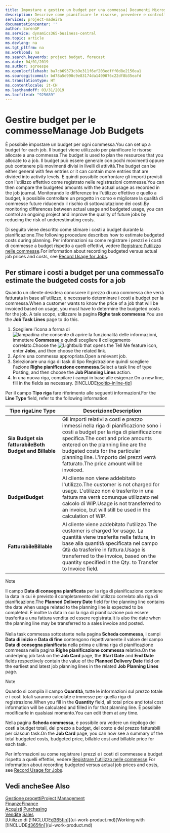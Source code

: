 ```yaml
---
title: Impostare e gestire un budget per una commessa| Documenti Microsoft
description: Descrive come pianificare le risorse, prevedere e controllare i costi di un progetto impostando un budget per ciascuna commessa.
services: project-madeira
documentationcenter: ''
author: SorenGP
ms.service: dynamics365-business-central
ms.topic: article
ms.devlang: na
ms.tgt_pltfrm: na
ms.workload: na
ms.search.keywords: project budget, forecast
ms.date: 04/01/2019
ms.author: sgroespe
ms.openlocfilehash: ba7cb69373cb9e311f6ef203edfff0d8e2150ea1
ms.sourcegitcommit: bd78a5d990c9e83174da1409076c22df8b35eafd
ms.translationtype: HT
ms.contentlocale: it-CH
ms.lasthandoff: 03/31/2019
ms.locfileid: "925689"
---
```

# <a name="manage-job-budgets"></a><span data-ttu-id="66590-103">Gestire budget per le commesse</span><span class="sxs-lookup"><span data-stu-id="66590-103">Manage Job Budgets</span></span>
<span data-ttu-id="66590-104">È possibile impostare un budget per ogni commessa.</span><span class="sxs-lookup"><span data-stu-id="66590-104">You can set up a budget for each job.</span></span> <span data-ttu-id="66590-105">Il budget viene utilizzato per pianificare le risorse allocate a una commessa.</span><span class="sxs-lookup"><span data-stu-id="66590-105">The budget is used to plan the resources that you allocate to a job.</span></span> <span data-ttu-id="66590-106">Il budget può essere generale con pochi movimenti oppure può contenere più movimenti divisi in livelli di attività.</span><span class="sxs-lookup"><span data-stu-id="66590-106">The budget can be either general with few entries or it can contain more entries that are divided into activity levels.</span></span> <span data-ttu-id="66590-107">È quindi possibile confrontare gli importi previsti con l'utilizzo effettivo come registrato nelle registrazioni commesse.</span><span class="sxs-lookup"><span data-stu-id="66590-107">You can then compare the budgeted amounts with the actual usage as recorded in the job journal.</span></span> <span data-ttu-id="66590-108">Monitorando le differenze tra l'utilizzo effettivo e quello a budget, è possibile controllare un progetto in corso e migliorare la qualità di commesse future riducendo il rischio di sottovalutazione dei costi.</span><span class="sxs-lookup"><span data-stu-id="66590-108">By monitoring differences between actual usage and budgeted usage, you can control an ongoing project and improve the quality of future jobs by reducing the risk of underestimating costs.</span></span>

<span data-ttu-id="66590-109">Di seguito viene descritto come stimare i costi a budget durante la pianificazione.</span><span class="sxs-lookup"><span data-stu-id="66590-109">The following procedure describes how to estimate budgeted costs during planning.</span></span> <span data-ttu-id="66590-110">Per informazioni su come registrare i prezzi e i costi di commesse a budget rispetto a quelli effettivi, vedere [Registrare l'utilizzo nelle commesse](projects-how-record-job-usage.md).</span><span class="sxs-lookup"><span data-stu-id="66590-110">For information about recording budgeted versus actual job prices and costs, see [Record Usage for Jobs](projects-how-record-job-usage.md).</span></span>  

## <a name="JobBudgetCosts"></a> <span data-ttu-id="66590-111">Per stimare i costi a budget per una commessa</span><span class="sxs-lookup"><span data-stu-id="66590-111">To estimate the budgeted costs for a job</span></span>
<span data-ttu-id="66590-112">Quando un cliente desidera conoscere il prezzo di una commessa che verrà fatturata in base all'utilizzo, è necessario determinare i costi a budget per la commessa.</span><span class="sxs-lookup"><span data-stu-id="66590-112">When a customer wants to know the price of a job that will be invoiced based on usage, you must have to determine the budgeted costs for the job.</span></span> <span data-ttu-id="66590-113">A tale scopo, utilizzare la pagina **Righe task commessa**.</span><span class="sxs-lookup"><span data-stu-id="66590-113">You use the **Job Task Lines** page to do this.</span></span>

1. <span data-ttu-id="66590-114">Scegliere l'icona a forma di ![lampadina che consente di aprire la funzionalità delle informazioni](media/ui-search/search_small.png "Informazioni sull'operazione che si desidera eseguire"), immettere **Commesse** e quindi scegliere il collegamento correlato.</span><span class="sxs-lookup"><span data-stu-id="66590-114">Choose the ![Lightbulb that opens the Tell Me feature](media/ui-search/search_small.png "Tell me what you want to do") icon, enter **Jobs**, and then choose the related link.</span></span>  
2. <span data-ttu-id="66590-115">Aprire una commessa appropriata.</span><span class="sxs-lookup"><span data-stu-id="66590-115">Open a relevant job.</span></span>
3. <span data-ttu-id="66590-116">Selezionare una riga di task di tipo Registrazione quindi scegliere l'azione **Righe pianificazione commessa**.</span><span class="sxs-lookup"><span data-stu-id="66590-116">Select a task line of type Posting, and then choose the **Job Planning Lines** action.</span></span>
4. <span data-ttu-id="66590-117">In una nuova riga, compilare i campi in base alle esigenze.</span><span class="sxs-lookup"><span data-stu-id="66590-117">On a new line, fill in the fields as necessary.</span></span> [!INCLUDE[tooltip-inline-tip](includes/tooltip-inline-tip_md.md)]   

<span data-ttu-id="66590-118">Per il campo **Tipo riga** fare riferimento alle seguenti informazioni.</span><span class="sxs-lookup"><span data-stu-id="66590-118">For the **Line Type** field, refer to the following information.</span></span>  

| <span data-ttu-id="66590-119">Tipo riga</span><span class="sxs-lookup"><span data-stu-id="66590-119">Line Type</span></span> | <span data-ttu-id="66590-120">Descrizione</span><span class="sxs-lookup"><span data-stu-id="66590-120">Description</span></span> |
| --- | --- |
| <span data-ttu-id="66590-121">**Sia Budget sia fatturabile**</span><span class="sxs-lookup"><span data-stu-id="66590-121">**Both Budget and Billable**</span></span> |<span data-ttu-id="66590-122">Gli importi relativi a costi e prezzo immessi nella riga di pianificazione sono i costi a budget per la riga di pianificazione specifica.</span><span class="sxs-lookup"><span data-stu-id="66590-122">The cost and price amounts entered on the planning line are the budgeted costs for the particular planning line.</span></span> <span data-ttu-id="66590-123">L'importo dei prezzi verrà fatturato.</span><span class="sxs-lookup"><span data-stu-id="66590-123">The price amount will be invoiced.</span></span> |
| <span data-ttu-id="66590-124">**Budget**</span><span class="sxs-lookup"><span data-stu-id="66590-124">**Budget**</span></span> |<span data-ttu-id="66590-125">Al cliente non viene addebitato l'utilizzo.</span><span class="sxs-lookup"><span data-stu-id="66590-125">The customer is not charged for usage.</span></span> <span data-ttu-id="66590-126">L'utilizzo non è trasferito in una fattura ma verrà comunque utilizzato nel calcolo di WIP.</span><span class="sxs-lookup"><span data-stu-id="66590-126">Usage is not transferred to an invoice, but will still be used in the calculation of WIP.</span></span> |
| <span data-ttu-id="66590-127">**Fatturabile**</span><span class="sxs-lookup"><span data-stu-id="66590-127">**Billable**</span></span> |<span data-ttu-id="66590-128">Al cliente viene addebitato l'utilizzo.</span><span class="sxs-lookup"><span data-stu-id="66590-128">The customer is charged for usage.</span></span> <span data-ttu-id="66590-129">La quantità viene trasferita nella fattura, in base alla quantità specificata nel campo Qtà da trasferire in fattura.</span><span class="sxs-lookup"><span data-stu-id="66590-129">Usage is transferred to the invoice, based on the quantity specified in the Qty. to Transfer to Invoice field.</span></span> |

> [!NOTE]  
> <span data-ttu-id="66590-130">Il campo **Data di consegna pianificata** per la riga di pianificazione contiene la data in cui è previsto il completamento dell'utilizzo correlato alla riga di pianificazione.</span><span class="sxs-lookup"><span data-stu-id="66590-130">The **Planned Delivery Date** field for the planning line contains the date when usage related to the planning line is expected to be completed.</span></span> <span data-ttu-id="66590-131">È inoltre la data in cui la riga di pianificazione può essere trasferita a una fattura vendita ed essere registrata.</span><span class="sxs-lookup"><span data-stu-id="66590-131">It is also the date when the planning line may be transferred to a sales invoice and posted.</span></span> <br /><br /> <span data-ttu-id="66590-132">Nella task commessa sottostante nella pagina **Scheda commessa**, i campi **Data di inizio** e **Data di fine** contengono rispettivamente il valore del campo **Data di consegna pianificata** nella prima e ultima riga di pianificazione commessa nella pagina **Righe pianificazione commessa** relativa.</span><span class="sxs-lookup"><span data-stu-id="66590-132">On the underlying job task on the **Job Card** page, the **Start Date** and **End Date** fields respectively contain the value of the **Planned Delivery Date** field on the earliest and latest job planning lines in the related **Job Planning Lines** page.</span></span>

> [!NOTE]  
>   <span data-ttu-id="66590-133">Quando si compila il campo **Quantità**, tutte le informazioni sul prezzo totale e i costi totali saranno calcolate e immesse per quella riga di registrazione.</span><span class="sxs-lookup"><span data-stu-id="66590-133">When you fill in the **Quantity** field, all total price and total cost information will be calculated and filled in for that planning line.</span></span> <span data-ttu-id="66590-134">È possibile modificarle in qualsiasi momento.</span><span class="sxs-lookup"><span data-stu-id="66590-134">You can edit them at any time.</span></span>

<span data-ttu-id="66590-135">Nella pagina **Scheda commessa**, è possibile ora vedere un riepilogo dei costi a budget totali, del prezzo a budget, del costo e del prezzo fatturabili per ciascun task.</span><span class="sxs-lookup"><span data-stu-id="66590-135">On the **Job Card** page, you can now see a summary of the total budgeted costs, budgeted price, billable cost and billable price for each task.</span></span>

<span data-ttu-id="66590-136">Per informazioni su come registrare i prezzi e i costi di commesse a budget rispetto a quelli effettivi, vedere [Registrare l'utilizzo nelle commesse](projects-how-record-job-usage.md).</span><span class="sxs-lookup"><span data-stu-id="66590-136">For information about recording budgeted versus actual job prices and costs, see [Record Usage for Jobs](projects-how-record-job-usage.md).</span></span>

## <a name="see-also"></a><span data-ttu-id="66590-137">Vedi anche</span><span class="sxs-lookup"><span data-stu-id="66590-137">See Also</span></span>
[<span data-ttu-id="66590-138">Gestione progetti</span><span class="sxs-lookup"><span data-stu-id="66590-138">Project Management</span></span>](projects-manage-projects.md)  
[<span data-ttu-id="66590-139">Finanze</span><span class="sxs-lookup"><span data-stu-id="66590-139">Finance</span></span>](finance.md)  
<span data-ttu-id="66590-140">[Acquisti](purchasing-manage-purchasing.md)       </span><span class="sxs-lookup"><span data-stu-id="66590-140">[Purchasing](purchasing-manage-purchasing.md)       </span></span>  
<span data-ttu-id="66590-141">[Vendite](sales-manage-sales.md)    </span><span class="sxs-lookup"><span data-stu-id="66590-141">[Sales](sales-manage-sales.md)    </span></span>  
<span data-ttu-id="66590-142">[Utilizzo di [!INCLUDE[d365fin](includes/d365fin_md.md)]](ui-work-product.md)</span><span class="sxs-lookup"><span data-stu-id="66590-142">[Working with [!INCLUDE[d365fin](includes/d365fin_md.md)]](ui-work-product.md)</span></span>  
